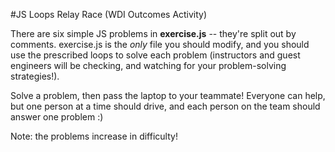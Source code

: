#JS Loops Relay Race (WDI Outcomes Activity)

There are six simple JS problems in **exercise.js** -- they're split out by comments. exercise.js is the *only* file you should modify, and you should use the prescribed loops to solve each problem (instructors and guest engineers will be checking, and watching for your problem-solving strategies!).

Solve a problem, then pass the laptop to your teammate! Everyone can help, but one person at a time should drive, and each person on the team should answer one problem :) 

Note: the problems increase in difficulty!
